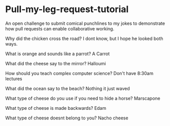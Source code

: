 # Pull-my-leg-request-tutorial
An open challenge to submit comical punchlines to my jokes to demonstrate how pull requests can enable collaborative working.

Why did the chicken cross the road?
I dont know, but I hope he looked both ways.

What is orange and sounds like a parrot?
A Carrot

What did the cheese say to the mirror?
Halloumi

How should you teach complex computer science?
Don't have 8:30am lectures

What did the ocean say to the beach?
Nothing it just waved

What type of cheese do you use if you need to hide a horse?
Marscapone

What type of cheese is made backwards?
Edam

What type of cheese doesnt belong to you?
Nacho cheese
